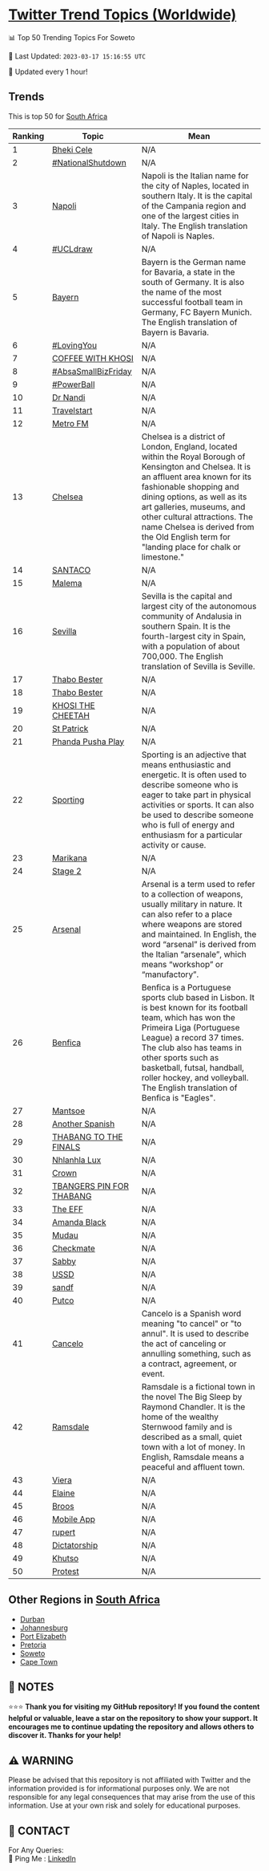 [Twitter Trend Topics (Worldwide)](https://github.com/ErcinDedeoglu/Twitter-Trend-Topics)
==========


📊 Top 50 Trending Topics For Soweto

📆 Last Updated: `2023-03-17 15:16:55 UTC`

🔧 Updated every 1 hour!


## Trends

This is top 50 for [South Africa](</South Africa>)

| Ranking | Topic | Mean |
| ------- | ------------ | ------------ |
| 1 | [Bheki Cele](http://twitter.com/search?q=Bheki+Cele) | N/A |
| 2 | [#NationalShutdown](http://twitter.com/search?q=%23NationalShutdown) | N/A |
| 3 | [Napoli](http://twitter.com/search?q=Napoli) | Napoli is the Italian name for the city of Naples, located in southern Italy. It is the capital of the Campania region and one of the largest cities in Italy. The English translation of Napoli is Naples. |
| 4 | [#UCLdraw](http://twitter.com/search?q=%23UCLdraw) | N/A |
| 5 | [Bayern](http://twitter.com/search?q=Bayern) | Bayern is the German name for Bavaria, a state in the south of Germany. It is also the name of the most successful football team in Germany, FC Bayern Munich. The English translation of Bayern is Bavaria. |
| 6 | [#LovingYou](http://twitter.com/search?q=%23LovingYou) | N/A |
| 7 | [COFFEE WITH KHOSI](http://twitter.com/search?q=COFFEE+WITH+KHOSI) | N/A |
| 8 | [#AbsaSmallBizFriday](http://twitter.com/search?q=%23AbsaSmallBizFriday) | N/A |
| 9 | [#PowerBall](http://twitter.com/search?q=%23PowerBall) | N/A |
| 10 | [Dr Nandi](http://twitter.com/search?q=Dr+Nandi) | N/A |
| 11 | [Travelstart](http://twitter.com/search?q=Travelstart) | N/A |
| 12 | [Metro FM](http://twitter.com/search?q=Metro+FM) | N/A |
| 13 | [Chelsea](http://twitter.com/search?q=Chelsea) | Chelsea is a district of London, England, located within the Royal Borough of Kensington and Chelsea. It is an affluent area known for its fashionable shopping and dining options, as well as its art galleries, museums, and other cultural attractions. The name Chelsea is derived from the Old English term for "landing place for chalk or limestone." |
| 14 | [SANTACO](http://twitter.com/search?q=SANTACO) | N/A |
| 15 | [Malema](http://twitter.com/search?q=Malema) | N/A |
| 16 | [Sevilla](http://twitter.com/search?q=Sevilla) | Sevilla is the capital and largest city of the autonomous community of Andalusia in southern Spain. It is the fourth-largest city in Spain, with a population of about 700,000. The English translation of Sevilla is Seville. |
| 17 | [Thabo Bester](http://twitter.com/search?q=Thabo+Bester) | N/A |
| 18 | [Thabo Bester](http://twitter.com/search?q=Thabo+Bester) | N/A |
| 19 | [KHOSI THE CHEETAH](http://twitter.com/search?q=KHOSI+THE+CHEETAH) | N/A |
| 20 | [St Patrick](http://twitter.com/search?q=St+Patrick) | N/A |
| 21 | [Phanda Pusha Play](http://twitter.com/search?q=Phanda+Pusha+Play) | N/A |
| 22 | [Sporting](http://twitter.com/search?q=Sporting) | Sporting is an adjective that means enthusiastic and energetic. It is often used to describe someone who is eager to take part in physical activities or sports. It can also be used to describe someone who is full of energy and enthusiasm for a particular activity or cause. |
| 23 | [Marikana](http://twitter.com/search?q=Marikana) | N/A |
| 24 | [Stage 2](http://twitter.com/search?q=Stage+2) | N/A |
| 25 | [Arsenal](http://twitter.com/search?q=Arsenal) | Arsenal is a term used to refer to a collection of weapons, usually military in nature. It can also refer to a place where weapons are stored and maintained. In English, the word “arsenal” is derived from the Italian “arsenale”, which means “workshop” or “manufactory”. |
| 26 | [Benfica](http://twitter.com/search?q=Benfica) | Benfica is a Portuguese sports club based in Lisbon. It is best known for its football team, which has won the Primeira Liga (Portuguese League) a record 37 times. The club also has teams in other sports such as basketball, futsal, handball, roller hockey, and volleyball. The English translation of Benfica is "Eagles". |
| 27 | [Mantsoe](http://twitter.com/search?q=Mantsoe) | N/A |
| 28 | [Another Spanish](http://twitter.com/search?q=Another+Spanish) | N/A |
| 29 | [THABANG TO THE FINALS](http://twitter.com/search?q=THABANG+TO+THE+FINALS) | N/A |
| 30 | [Nhlanhla Lux](http://twitter.com/search?q=Nhlanhla+Lux) | N/A |
| 31 | [Crown](http://twitter.com/search?q=Crown) | N/A |
| 32 | [TBANGERS PIN FOR THABANG](http://twitter.com/search?q=TBANGERS+PIN+FOR+THABANG) | N/A |
| 33 | [The EFF](http://twitter.com/search?q=The+EFF) | N/A |
| 34 | [Amanda Black](http://twitter.com/search?q=Amanda+Black) | N/A |
| 35 | [Mudau](http://twitter.com/search?q=Mudau) | N/A |
| 36 | [Checkmate](http://twitter.com/search?q=Checkmate) | N/A |
| 37 | [Sabby](http://twitter.com/search?q=Sabby) | N/A |
| 38 | [USSD](http://twitter.com/search?q=USSD) | N/A |
| 39 | [sandf](http://twitter.com/search?q=sandf) | N/A |
| 40 | [Putco](http://twitter.com/search?q=Putco) | N/A |
| 41 | [Cancelo](http://twitter.com/search?q=Cancelo) | Cancelo is a Spanish word meaning "to cancel" or "to annul". It is used to describe the act of canceling or annulling something, such as a contract, agreement, or event. |
| 42 | [Ramsdale](http://twitter.com/search?q=Ramsdale) | Ramsdale is a fictional town in the novel The Big Sleep by Raymond Chandler. It is the home of the wealthy Sternwood family and is described as a small, quiet town with a lot of money. In English, Ramsdale means a peaceful and affluent town. |
| 43 | [Viera](http://twitter.com/search?q=Viera) | N/A |
| 44 | [Elaine](http://twitter.com/search?q=Elaine) | N/A |
| 45 | [Broos](http://twitter.com/search?q=Broos) | N/A |
| 46 | [Mobile App](http://twitter.com/search?q=Mobile+App) | N/A |
| 47 | [rupert](http://twitter.com/search?q=rupert) | N/A |
| 48 | [Dictatorship](http://twitter.com/search?q=Dictatorship) | N/A |
| 49 | [Khutso](http://twitter.com/search?q=Khutso) | N/A |
| 50 | [Protest](http://twitter.com/search?q=Protest) | N/A |



## Other Regions in [South Africa](</South Africa>)

* [Durban](</South Africa/Durban.md>)
* [Johannesburg](</South Africa/Johannesburg.md>)
* [Port Elizabeth](</South Africa/Port Elizabeth.md>)
* [Pretoria](</South Africa/Pretoria.md>)
* [Soweto](</South Africa/Soweto.md>)
* [Cape Town](</South Africa/Cape Town.md>)



## 📝 NOTES

⭐⭐⭐ **Thank you for visiting my GitHub repository! If you found the content helpful or valuable, leave a star on the repository to show your support. It encourages me to continue updating the repository and allows others to discover it. Thanks for your help!**


## ⚠️ WARNING

Please be advised that this repository is not affiliated with Twitter and the information provided is for informational purposes only. We are not responsible for any legal consequences that may arise from the use of this information. Use at your own risk and solely for educational purposes.


## 📨 CONTACT

 For Any Queries:  
            🏓 Ping Me : [LinkedIn](https://www.linkedin.com/in/ercindedeoglu/)
